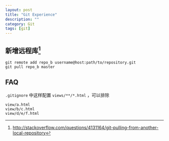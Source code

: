 ```yaml
---
layout: post
title: "Git Experience"
description: ""
category: Git
tags: [git]
--- 
```

## 新增远程库[^1]

	git remote add repo_b username@host:path/to/repository.git
	git pull repo_b master

<!--more-->

## FAQ

`.gitignore` 中这样配置 `views/**/*.html` ，可以排除

	view/a.html
	view/b/c.html
	view/d/e/f.html


[^1]: http://stackoverflow.com/questions/4131164/git-pulling-from-another-local-repository